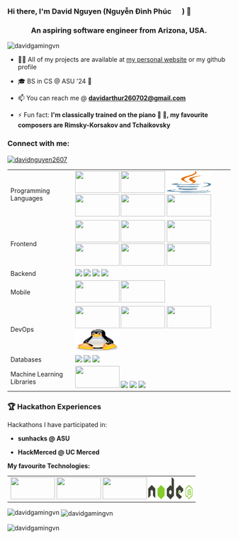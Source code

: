 ### Hi there, I'm David Nguyen (Nguyễn Đình Phúc <img src="https://www.svgrepo.com/show/405655/flag-for-flag-vietnam.svg" width="20px" height="15px"/>) 👋

<h3 align="center">An aspiring software engineer from Arizona, USA.</h3>

<p align="left"> <img src="https://komarev.com/ghpvc/?username=davidgamingvn&label=Profile%20views&color=0e75b6&style=flat" alt="davidgamingvn" /> </p>

- 👨‍💻 All of my projects are available at [my personal website](https://david-nguyen.vercel.app/) or my github profile

- 🎓 BS in CS @ ASU '24 🔱

- 📫 You can reach me @ **<davidarthur260702@gmail.com>**

- ⚡ Fun fact: **I'm classically trained on the piano 🎹 🎼, my favourite composers are Rimsky-Korsakov and Tchaikovsky**

<h3 align="left">Connect with me:</h3>
<p align="left">
<a href="https://linkedin.com/in/davidnguyen2607" target="blank"><img align="center" src="https://raw.githubusercontent.com/rahuldkjain/github-profile-readme-generator/master/src/images/icons/Social/linked-in-alt.svg" alt="davidnguyen2607" height="30" width="40" /></a>
</p>

<table>
  <tr>
    <td>Programming Languages</td>
    <td>
      <img src="https://github.com/gilbarbara/logos/blob/main/logos/c.svg" width="100px" height="50px"/>
      <img src="https://github.com/gilbarbara/logos/blob/main/logos/c-plusplus.svg" width="100px" height="50px"/>
      <img src="https://github.com/gilbarbara/logos/blob/main/logos/java.svg" width="100px" height="50px"/>
      <img src="https://github.com/gilbarbara/logos/blob/main/logos/python.svg" width="100px" height="50px"/>
      <img src="https://github.com/gilbarbara/logos/blob/main/logos/javascript.svg" width="100px" height="50px"/>
      <img src="https://github.com/gilbarbara/logos/blob/main/logos/typescript-icon.svg" width="100px" height="50px"/>
    </td>
  </tr>

  <tr>
    <td>Frontend</td>
    <td>
      <img src="https://github.com/gilbarbara/logos/blob/main/logos/react.svg" width="100px" height="50px"/>
      <img src="https://github.com/gilbarbara/logos/blob/main/logos/vitejs.svg" width="100px" height="50px"/>
      <img src="https://github.com/gilbarbara/logos/blob/main/logos/nextjs.svg" width="100px" height="50px"/>
      <img src="https://github.com/gilbarbara/logos/blob/main/logos/angular-icon.svg" width="100px" height="50px"/>
      <img src="https://github.com/gilbarbara/logos/blob/main/logos/tailwindcss-icon.svg" width="100px" height="50px"/>
      <img src="https://github.com/gilbarbara/logos/blob/main/logos/figma.svg" width="100px" height="50px"/>
    </td>
  </tr>

  <tr>
    <td>Backend</td>
    <td>
      <img src="https://www.vectorlogo.zone/logos/expressjs/expressjs-ar21.svg">
      <img src="https://www.vectorlogo.zone/logos/pocoo_flask/pocoo_flask-ar21.svg"/>
      <img src="https://www.vectorlogo.zone/logos/nodejs/nodejs-horizontal.svg" />
      <img src="https://www.vectorlogo.zone/logos/firebase/firebase-ar21.svg"/>
    </td>
  </tr>

  <tr>
    <td>Mobile</td>
    <td>
      <img src="https://github.com/gilbarbara/logos/blob/main/logos/flutter.svg" width="100px" height="50px"/>
      <img src="https://github.com/gilbarbara/logos/blob/main/logos/react.svg" width="100px" height="50px"/>
    </td>
  </tr>
  
  <tr>
    <td>DevOps</td>
    <td>
      <img src="https://github.com/gilbarbara/logos/blob/main/logos/aws.svg" width="100px" height="50px"/>
      <img src="https://github.com/gilbarbara/logos/blob/main/logos/google-cloud.svg" width="100px" height="50px"/>
      <img src="https://github.com/gilbarbara/logos/blob/main/logos/docker-icon.svg" width="100px" height="50px"/>
      <img src="https://github.com/gilbarbara/logos/blob/main/logos/linux-tux.svg" width="100px" height="50px"/>
    </td>
  </tr>

  <tr>
    <td>Databases</td>
    <td>
      <img src="https://www.vectorlogo.zone/logos/firebase/firebase-ar21.svg"/>
      <img src="https://www.vectorlogo.zone/logos/mongodb/mongodb-icon.svg"/>
      <img src="https://www.vectorlogo.zone/logos/postgresql/postgresql-icon.svg"/>
    </td>
  </tr>
  
  <tr>
    <td>Machine Learning Libraries</td>
    <td>
      <img src="https://github.com/gilbarbara/logos/blob/main/logos/pandas.svg" width="100px" height="50px"/>
      <img src="https://www.vectorlogo.zone/logos/numpy/numpy-ar21.svg"/>
      <img src="https://www.vectorlogo.zone/logos/pytorch/pytorch-ar21.svg"/>
      <img src="https://www.vectorlogo.zone/logos/tensorflow/tensorflow-ar21.svg"/>
     </td>
  </tr>
</table>

### 🏆 Hackathon Experiences

Hackathons I have participated in:

- **sunhacks @ ASU**

- **HackMerced @ UC Merced**

**My favourite Technologies:**

<table>
  <tr>
    <td>
      <img src="https://github.com/gilbarbara/logos/blob/main/logos/react.svg" width="100px" height="50px"/>
      <img src="https://github.com/gilbarbara/logos/blob/main/logos/python.svg" width="100px" height="50px"/>
      <img src="https://github.com/gilbarbara/logos/blob/main/logos/nextjs.svg" width="100px" height="50px"/>
      <img src="https://github.com/gilbarbara/logos/blob/main/logos/nodejs.svg" width="100px" height="50px"/>
     </td>
  </tr>
</table>

<p><img align="left" src="https://github-readme-stats.vercel.app/api/top-langs?username=davidgamingvn&show_icons=true&locale=en&layout=compact" alt="davidgamingvn" /></p>

<p>&nbsp;<img align="center" src="https://github-readme-stats.vercel.app/api?username=davidgamingvn&show_icons=true&locale=en" alt="davidgamingvn" /></p>

<p><img align="center" src="https://github-readme-streak-stats.herokuapp.com/?user=davidgamingvn&" alt="davidgamingvn" /></p>
